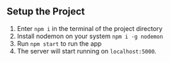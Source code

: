 ## Setup the Project

1. Enter `npm i` in the terminal of the project directory
2. Install nodemon on your system `npm i -g nodemon`
3. Run `npm start` to run the app
4. The server will start running on `localhost:5000`.